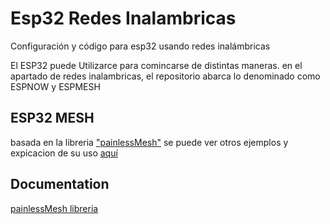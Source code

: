 
# Esp32 Redes Inalambricas

Configuración y código para esp32 usando redes inalámbricas

El ESP32 puede Utilizarce para comincarse de distintas maneras. en el apartado de redes inalambricas, el repositorio abarca lo denominado como ESPNOW y ESPMESH

## ESP32 MESH 

basada en la libreria ["painlessMesh"](https://gitlab.com/painlessMesh/painlessMesh)
se puede ver otros ejemplos y expicacion de su uso [ aquí](https://randomnerdtutorials.com/esp-mesh-esp32-esp8266-painlessmesh/)




## Documentation

[painlessMesh libreria](https://gitlab.com/painlessMesh/painlessMesh)


